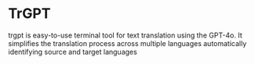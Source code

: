 # TrGPT
trgpt is easy-to-use terminal tool for text translation using the GPT-4o. It simplifies the translation process across multiple languages automatically identifying source and target languages
